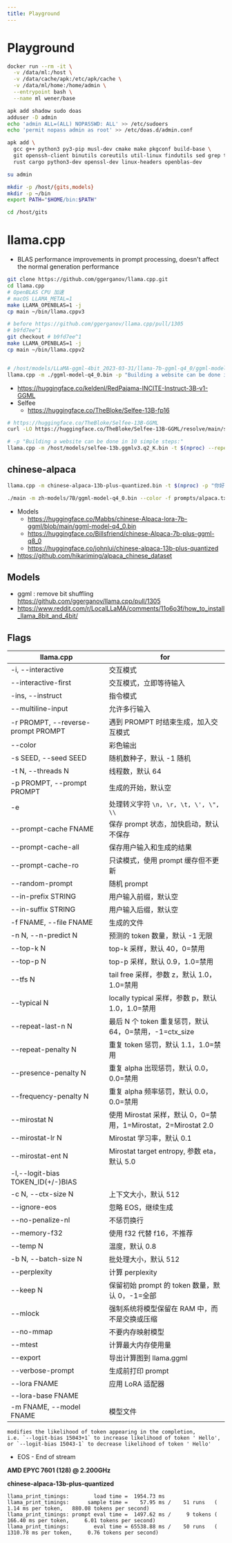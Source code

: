 ```yaml
---
title: Playground
---
```


# Playground

```bash
docker run --rm -it \
  -v /data/ml:/host \
  -v /data/cache/apk:/etc/apk/cache \
  -v /data/ml/home:/home/admin \
  --entrypoint bash \
  --name ml wener/base

apk add shadow sudo doas
adduser -D admin
echo 'admin ALL=(ALL) NOPASSWD: ALL' >> /etc/sudoers
echo 'permit nopass admin as root' >> /etc/doas.d/admin.conf

apk add \
  gcc g++ python3 py3-pip musl-dev cmake make pkgconf build-base \
  git openssh-client binutils coreutils util-linux findutils sed grep tar wget curl neofetch \
  rust cargo python3-dev openssl-dev linux-headers openblas-dev

su admin

mkdir -p /host/{gits,models}
mkdir -p ~/bin
export PATH="$HOME/bin:$PATH"

cd /host/gits
```

# llama.cpp

- BLAS performance improvements in prompt processing, doesn't affect the normal generation performance

```bash
git clone https://github.com/ggerganov/llama.cpp.git
cd llama.cpp
# OpenBLAS CPU 加速
# macOS LLAMA_METAL=1
make LLAMA_OPENBLAS=1 -j
cp main ~/bin/llama.cppv3

# before https://github.com/ggerganov/llama.cpp/pull/1305
# b9fd7ee^1
git checkout # b9fd7ee^1
make LLAMA_OPENBLAS=1 -j
cp main ~/bin/llama.cppv2


# /host/models/LLaMA-ggml-4bit_2023-03-31/llama-7b-ggml-q4_0/ggml-model-q4_0.bin
llama.cpp -m ./ggml-model-q4_0.bin -p "Building a website can be done in 10 simple steps:" -n 512
```

- https://huggingface.co/keldenl/RedPajama-INCITE-Instruct-3B-v1-GGML
- Selfee
  - https://huggingface.co/TheBloke/Selfee-13B-fp16

```bash
# https://huggingface.co/TheBloke/Selfee-13B-GGML
curl -LO https://huggingface.co/TheBloke/Selfee-13B-GGML/resolve/main/selfee-13b.ggmlv3.q2_K.bin

# -p "Building a website can be done in 10 simple steps:"
llama.cpp -m /host/models/selfee-13b.ggmlv3.q2_K.bin -t $(nproc) --repeat_penalty 1.0 --color -i -r "User:"  -n 256 -f prompts/chat-with-bob.txt
```

## chinese-alpaca

```bash
llama.cpp -m chinese-alpaca-13b-plus-quantized.bin -t $(nproc) -p "你好"

./main -m zh-models/7B/ggml-model-q4_0.bin --color -f prompts/alpaca.txt -ins -c 2048 --temp 0.2 -n 256 --repeat_penalty 1.1
```

- Models
  - https://huggingface.co/Mabbs/chinese-Alpaca-lora-7b-ggml/blob/main/ggml-model-q4_0.bin
  - https://huggingface.co/Billsfriend/chinese-Alpaca-7b-plus-ggml-q8_0
  - https://huggingface.co/johnlui/chinese-alpaca-13b-plus-quantized
- https://github.com/hikariming/alpaca_chinese_dataset

## Models


- ggml : remove bit shuffling  https://github.com/ggerganov/llama.cpp/pull/1305
- https://www.reddit.com/r/LocalLLaMA/comments/11o6o3f/how_to_install_llama_8bit_and_4bit/

## Flags

| llama.cpp                          | for                                                            |
| ---------------------------------- | -------------------------------------------------------------- |
| -i, --interactive                  | 交互模式                                                       |
| --interactive-first                | 交互模式，立即等待输入                                         |
| -ins, --instruct                   | 指令模式                                                       |
| --multiline-input                  | 允许多行输入                                                   |
| -r PROMPT, --reverse-prompt PROMPT | 遇到 PROMPT 时结束生成，加入交互模式                           |
| --color                            | 彩色输出                                                       |
| -s SEED, --seed SEED               | 随机数种子，默认 -1 随机                                       |
| -t N, --threads N                  | 线程数，默认 64                                                |
| -p PROMPT, --prompt PROMPT         | 生成的开始，默认空                                             |
| -e                                 | 处理转义字符 `\n, \r, \t, \', \", \\`                          |
| --prompt-cache FNAME               | 保存 prompt 状态，加快启动，默认不保存                         |
| --prompt-cache-all                 | 保存用户输入和生成的结果                                       |
| --prompt-cache-ro                  | 只读模式，使用 prompt 缓存但不更新                             |
| --random-prompt                    | 随机 prompt                                                    |
| --in-prefix STRING                 | 用户输入前缀，默认空                                           |
| --in-suffix STRING                 | 用户输入后缀，默认空                                           |
| -f FNAME, --file FNAME             | 生成的文件                                                     |
| -n N, --n-predict N                | 预测的 token 数量，默认 -1 无限                                |
| --top-k N                          | top-k 采样，默认 40，0=禁用                                    |
| --top-p N                          | top-p 采样，默认 0.9，1.0=禁用                                 |
| --tfs N                            | tail free 采样，参数 z，默认 1.0，1.0=禁用                     |
| --typical N                        | locally typical 采样，参数 p，默认 1.0，1.0=禁用               |
| --repeat-last-n N                  | 最后 N 个 token 重复惩罚，默认 64，0=禁用，-1=ctx_size         |
| --repeat-penalty N                 | 重复 token 惩罚，默认 1.1，1.0=禁用                            |
| --presence-penalty N               | 重复 alpha 出现惩罚，默认 0.0，0.0=禁用                        |
| --frequency-penalty N              | 重复 alpha 频率惩罚，默认 0.0，0.0=禁用                        |
| --mirostat N                       | 使用 Mirostat 采样，默认 0，0=禁用，1=Mirostat，2=Mirostat 2.0 |
| --mirostat-lr N                    | Mirostat 学习率，默认 0.1                                      |
| --mirostat-ent N                   | Mirostat target entropy, 参数 eta，默认 5.0                    |
| -l,--logit-bias TOKEN_ID(+/-)BIAS  |
| -c N, --ctx-size N                 | 上下文大小，默认 512                                           |
| --ignore-eos                       | 忽略 EOS，继续生成                                             |
| --no-penalize-nl                   | 不惩罚换行                                                     |
| --memory-f32                       | 使用 f32 代替 f16，不推荐                                      |
| --temp N                           | 温度，默认 0.8                                                 |
| -b N, --batch-size N               | 批处理大小，默认 512                                           |
| --perplexity                       | 计算 perplexity                                                |
| --keep N                           | 保留初始 prompt 的 token 数量，默认 0，-1=全部                 |
| --mlock                            | 强制系统将模型保留在 RAM 中，而不是交换或压缩                  |
| --no-mmap                          | 不要内存映射模型                                               |
| --mtest                            | 计算最大内存使用量                                             |
| --export                           | 导出计算图到 llama.ggml                                        |
| --verbose-prompt                   | 生成前打印 prompt                                              |
| --lora FNAME                       | 应用 LoRA 适配器                                               |
| --lora-base FNAME                  |
| -m FNAME, --model FNAME            | 模型文件                                                       |

```
modifies the likelihood of token appearing in the completion,
i.e. `--logit-bias 15043+1` to increase likelihood of token ' Hello',
or `--logit-bias 15043-1` to decrease likelihood of token ' Hello'
```

- EOS - End of stream

**AMD EPYC 7601 (128) @ 2.200GHz**

**chinese-alpaca-13b-plus-quantized**

```
llama_print_timings:        load time =  1954.73 ms
llama_print_timings:      sample time =    57.95 ms /    51 runs   (    1.14 ms per token,   880.08 tokens per second)
llama_print_timings: prompt eval time =  1497.62 ms /     9 tokens (  166.40 ms per token,     6.01 tokens per second)
llama_print_timings:        eval time = 65538.88 ms /    50 runs   ( 1310.78 ms per token,     0.76 tokens per second)
```

